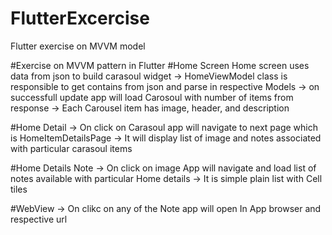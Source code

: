 # FlutterExcercise
Flutter exercise on MVVM model

#Exercise on MVVM pattern in Flutter
#Home Screen
	 Home screen uses data from json to build carasoul widget
	-> HomeViewModel class is responsible to get contains from json and parse in respective Models
	-> on successfull update app will load Carosoul with number of items from response
	-> Each Carousel item has image, header, and description

#Home Detail
	-> On click on Carasoul app will navigate to next page which is HomeItemDetailsPage
	-> It will display list of image and notes associated with particular carasoul items
	
#Home Details Note
	-> On click on image App will navigate and load list of notes available with particular Home details
	-> It is simple plain list with Cell tiles

#WebView
	-> On clikc on any of the Note app will open In App browser and respective url

